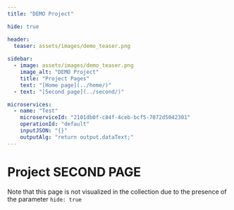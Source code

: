```yaml
---
title: "DEMO Project"

hide: true

header:
  teaser: assets/images/demo_teaser.png
  
sidebar:
  - image: assets/images/demo_teaser.png
    image_alt: "DEMO Project"
    title: "Project Pages"
    text: "[Home page](../home/)"
  - text: "[Second page](../second/)"

microservices:
  - name: "Test"
    microserviceId: "2101db0f-c84f-4ceb-bcf5-7072d5042301"
    operationId: "default"
    inputJSON: "{}"
    outputAlg: "return output.dataText;"
---
```


# Project SECOND PAGE
Note that this page is not visualized in the collection due to the presence of the parameter `hide: true`

